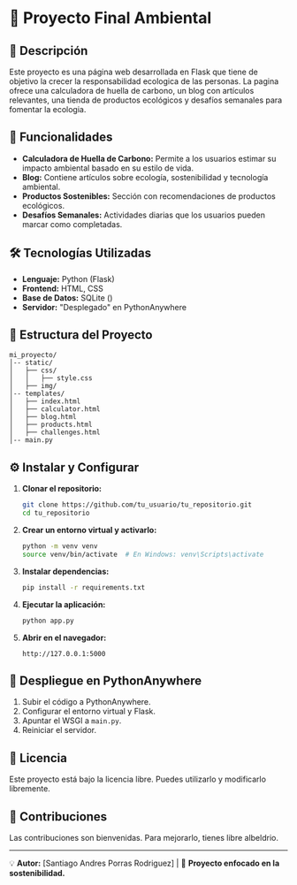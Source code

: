 # 🌿 Proyecto Final Ambiental

## 📌 Descripción
Este proyecto es una página web desarrollada en Flask que tiene de objetivo la crecer la responsabilidad ecologica de las personas. La pagina ofrece una calculadora de huella de carbono, un blog con artículos relevantes, una tienda de productos ecológicos y desafíos semanales para fomentar la ecologia.

## 🚀 Funcionalidades
- **Calculadora de Huella de Carbono:** Permite a los usuarios estimar su impacto ambiental basado en su estilo de vida.
- **Blog:** Contiene artículos sobre ecología, sostenibilidad y tecnología ambiental.
- **Productos Sostenibles:** Sección con recomendaciones de productos ecológicos.
- **Desafíos Semanales:** Actividades diarias que los usuarios pueden marcar como completadas.

## 🛠️ Tecnologías Utilizadas
- **Lenguaje:** Python (Flask)
- **Frontend:** HTML, CSS
- **Base de Datos:** SQLite ()
- **Servidor:** "Desplegado" en PythonAnywhere

## 📂 Estructura del Proyecto
```
mi_proyecto/
│-- static/
│   ├── css/
│   │   ├── style.css
│   ├── img/
│-- templates/
│   ├── index.html
│   ├── calculator.html
│   ├── blog.html
│   ├── products.html
│   ├── challenges.html
│-- main.py
```

## ⚙️ Instalar y Configurar
1. **Clonar el repositorio:**
   ```sh
   git clone https://github.com/tu_usuario/tu_repositorio.git
   cd tu_repositorio
   ```
2. **Crear un entorno virtual y activarlo:**
   ```sh
   python -m venv venv
   source venv/bin/activate  # En Windows: venv\Scripts\activate
   ```
3. **Instalar dependencias:**
   ```sh
   pip install -r requirements.txt
   ```
4. **Ejecutar la aplicación:**
   ```sh
   python app.py
   ```
5. **Abrir en el navegador:**
   ```
   http://127.0.0.1:5000
   ```

## 🚀 Despliegue en PythonAnywhere
1. Subir el código a PythonAnywhere.
2. Configurar el entorno virtual y Flask.
3. Apuntar el WSGI a `main.py`.
4. Reiniciar el servidor.

## 📜 Licencia
Este proyecto está bajo la licencia libre. Puedes utilizarlo y modificarlo libremente.

## 🤝 Contribuciones
Las contribuciones son bienvenidas. Para mejorarlo, tienes libre albeldrio.

---
💡 **Autor:** [Santiago Andres Porras Rodriguez] | 🌱 **Proyecto enfocado en la sostenibilidad.**

